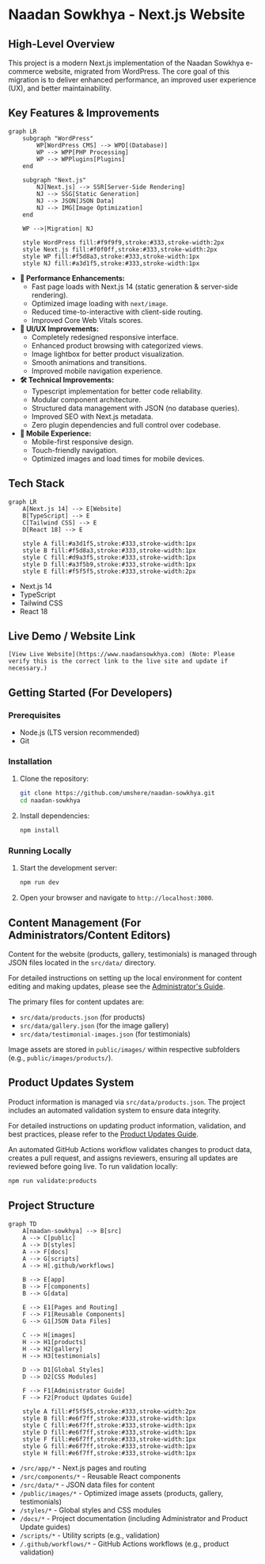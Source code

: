 # Naadan Sowkhya - Next.js Website

## High-Level Overview
This project is a modern Next.js implementation of the Naadan Sowkhya e-commerce website, migrated from WordPress. The core goal of this migration is to deliver enhanced performance, an improved user experience (UX), and better maintainability.

## Key Features & Improvements

```mermaid
graph LR
    subgraph "WordPress"
        WP[WordPress CMS] --> WPD[(Database)]
        WP --> WPP[PHP Processing]
        WP --> WPPlugins[Plugins]
    end
    
    subgraph "Next.js"
        NJ[Next.js] --> SSR[Server-Side Rendering]
        NJ --> SSG[Static Generation]
        NJ --> JSON[JSON Data]
        NJ --> IMG[Image Optimization]
    end
    
    WP -->|Migration| NJ
    
    style WordPress fill:#f9f9f9,stroke:#333,stroke-width:2px
    style Next.js fill:#f0f0ff,stroke:#333,stroke-width:2px
    style WP fill:#f5d8a3,stroke:#333,stroke-width:1px
    style NJ fill:#a3d1f5,stroke:#333,stroke-width:1px
```

-   **🚀 Performance Enhancements:**
    -   Fast page loads with Next.js 14 (static generation & server-side rendering).
    -   Optimized image loading with `next/image`.
    -   Reduced time-to-interactive with client-side routing.
    -   Improved Core Web Vitals scores.
-   **💅 UI/UX Improvements:**
    -   Completely redesigned responsive interface.
    -   Enhanced product browsing with categorized views.
    -   Image lightbox for better product visualization.
    -   Smooth animations and transitions.
    -   Improved mobile navigation experience.
-   **🛠️ Technical Improvements:**
    -   Typescript implementation for better code reliability.
    -   Modular component architecture.
    -   Structured data management with JSON (no database queries).
    -   Improved SEO with Next.js metadata.
    -   Zero plugin dependencies and full control over codebase.
-   **📱 Mobile Experience:**
    -   Mobile-first responsive design.
    -   Touch-friendly navigation.
    -   Optimized images and load times for mobile devices.

## Tech Stack

```mermaid
graph LR
    A[Next.js 14] --> E[Website]
    B[TypeScript] --> E
    C[Tailwind CSS] --> E
    D[React 18] --> E
    
    style A fill:#a3d1f5,stroke:#333,stroke-width:1px
    style B fill:#f5d8a3,stroke:#333,stroke-width:1px
    style C fill:#d9a3f5,stroke:#333,stroke-width:1px
    style D fill:#a3f5b9,stroke:#333,stroke-width:1px
    style E fill:#f5f5f5,stroke:#333,stroke-width:2px
```

-   Next.js 14
-   TypeScript
-   Tailwind CSS
-   React 18

## Live Demo / Website Link
`[View Live Website](https://www.naadansowkhya.com) (Note: Please verify this is the correct link to the live site and update if necessary.)`

## Getting Started (For Developers)

### Prerequisites
-   Node.js (LTS version recommended)
-   Git

### Installation
1.  Clone the repository:
    ```bash
    git clone https://github.com/umshere/naadan-sowkhya.git
    cd naadan-sowkhya
    ```
2.  Install dependencies:
    ```bash
    npm install
    ```

### Running Locally
1.  Start the development server:
    ```bash
    npm run dev
    ```
2.  Open your browser and navigate to `http://localhost:3000`.

## Content Management (For Administrators/Content Editors)
Content for the website (products, gallery, testimonials) is managed through JSON files located in the `src/data/` directory.

For detailed instructions on setting up the local environment for content editing and making updates, please see the [Administrator's Guide](docs/admin-guide.md).

The primary files for content updates are:
-   `src/data/products.json` (for products)
-   `src/data/gallery.json` (for the image gallery)
-   `src/data/testimonial-images.json` (for testimonials)

Image assets are stored in `public/images/` within respective subfolders (e.g., `public/images/products/`).

## Product Updates System
Product information is managed via `src/data/products.json`. The project includes an automated validation system to ensure data integrity.

For detailed instructions on updating product information, validation, and best practices, please refer to the [Product Updates Guide](docs/product-updates.md).

An automated GitHub Actions workflow validates changes to product data, creates a pull request, and assigns reviewers, ensuring all updates are reviewed before going live. To run validation locally:
```bash
npm run validate:products
```

## Project Structure
```mermaid
graph TD
    A[naadan-sowkhya] --> B[src]
    A --> C[public]
    A --> D[styles]
    A --> F[docs]
    A --> G[scripts]
    A --> H[.github/workflows]
    
    B --> E[app]
    B --> F[components]
    B --> G[data]
    
    E --> E1[Pages and Routing]
    F --> F1[Reusable Components]
    G --> G1[JSON Data Files]
    
    C --> H[images]
    H --> H1[products]
    H --> H2[gallery]
    H --> H3[testimonials]
    
    D --> D1[Global Styles]
    D --> D2[CSS Modules]

    F --> F1[Administrator Guide]
    F --> F2[Product Updates Guide]
    
    style A fill:#f5f5f5,stroke:#333,stroke-width:2px
    style B fill:#e6f7ff,stroke:#333,stroke-width:1px
    style C fill:#e6f7ff,stroke:#333,stroke-width:1px
    style D fill:#e6f7ff,stroke:#333,stroke-width:1px
    style F fill:#e6f7ff,stroke:#333,stroke-width:1px
    style G fill:#e6f7ff,stroke:#333,stroke-width:1px
    style H fill:#e6f7ff,stroke:#333,stroke-width:1px
```
-   `/src/app/*` - Next.js pages and routing
-   `/src/components/*` - Reusable React components
-   `/src/data/*` - JSON data files for content
-   `/public/images/*` - Optimized image assets (products, gallery, testimonials)
-   `/styles/*` - Global styles and CSS modules
-   `/docs/*` - Project documentation (including Administrator and Product Update guides)
-   `/scripts/*` - Utility scripts (e.g., validation)
-   `/.github/workflows/*` - GitHub Actions workflows (e.g., product validation)
